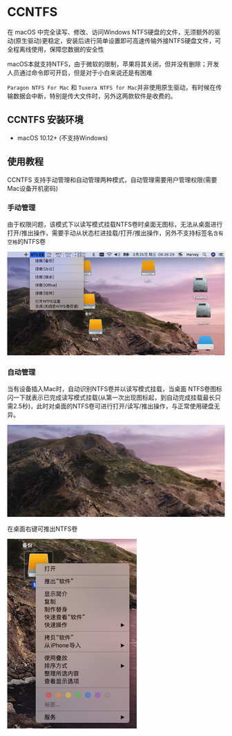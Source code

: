 # CCNTFS

在 macOS 中完全读写、修改、访问Windows NTFS硬盘的文件，无须额外的驱动(原生驱动)更稳定，安装后进行简单设置即可高速传输外接NTFS硬盘文件，可全程离线使用，保障您数据的安全性

macOS本就支持NTFS，由于微软的限制，苹果将其关闭，但并没有删除；开发人员通过命令即可开启，但是对于小白来说还是有困难

`Paragon NTFS For Mac` 和 `Tuxera NTFS for Mac`并非使用原生驱动，有时候在传输数据会中断，特别是传大文件时，另外这两款软件是收费的。

## CCNTFS 安装环境
- macOS 10.12+ (不支持Windows)

## 使用教程
CCNTFS 支持手动管理和自动管理两种模式，自动管理需要用户管理权限(需要Mac设备开机密码)

### 手动管理
由于权限问题，该模式下以读写模式挂载NTFS卷时桌面无图标，无法从桌面进行打开/推出操作，需要手动从状态栏进挂载/打开/推出操作，另外不支持标签名`含有空格`的NTFS卷

![](image/status.jpg)

### 自动管理
当有设备插入Mac时，自动识别NTFS卷并以读写模式挂载，当桌面 NTFS卷图标闪一下就表示已完成读写模式挂载(从第一次出现图标起，到自动完成挂载最长只需2.5秒)，此时对桌面的NTFS卷可进行打开/读写/推出操作，与正常使用硬盘无异。

![](image/show.gif)

在桌面右键可推出NTFS卷

![](image/auto_right.jpg)

